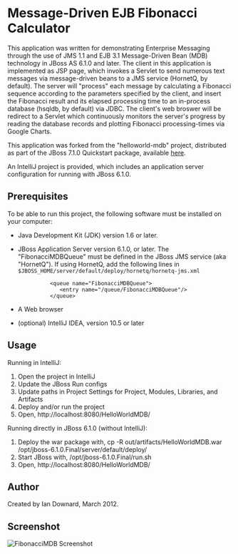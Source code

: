 Message-Driven EJB Fibonacci Calculator
=======================================

This application was written for demonstrating Enterprise Messaging through the use of JMS 1.1 and EJB 3.1 Message-Driven Bean (MDB) technology in JBoss AS 6.1.0 and later. The client in this application is implemented as JSP page, which invokes a Servlet to send numerous text messages via message-driven beans to a JMS service (HornetQ, by default). The server will "process" each message by calculating a Fibonacci sequence according to the parameters specified by the client, and insert the Fibonacci result and its elapsed processing time to an in-process database (hsqldb, by default) via JDBC. The client's web broswer will be redirect to a Servlet which continuously monitors the server's progress by reading the database records and plotting Fibonacci processing-times via Google Charts.

This application was forked from the "helloworld-mdb" project, distributed as part of the JBoss 7.1.0 Quickstart package, available <a href="https://github.com/jbossas/quickstart.git">here</a>.

An IntelliJ project is provided, which includes an application server configuration for running with JBoss 6.1.0.


Prerequisites
-------------

To be able to run this project, the following software must be installed on your computer:

   * Java Development Kit (JDK) version 1.6 or later.
   * JBoss Application Server version 6.1.0, or later. The "FibonacciMDBQueue" must be defined in the JBoss JMS service (aka "HornetQ"). If using HornetQ, add the following lines in `$JBOSS_HOME/server/default/deploy/hornetq/hornetq-jms.xml` 
   
				   <queue name="FibonacciMDBQueue">
				      <entry name="/queue/FibonacciMDBQueue"/>
				   </queue>
				   
   * A Web browser
   * (optional) IntelliJ IDEA, version 10.5 or later


Usage
-----

Running in IntelliJ:

   1.  Open the project in IntelliJ
   2.  Update the JBoss Run configs
   3.  Update paths in Project Settings for Project, Modules, Libraries, and Artifacts 
   4.  Deploy and/or run the project
   5.  Open, http://localhost:8080/HelloWorldMDB/


Running directly in JBoss 6.1.0 (without IntelliJ):

   1.  Deploy the war package with, cp -R out/artifacts/HelloWorldMDB.war /opt/jboss-6.1.0.Final/server/default/deploy/
   2.  Start JBoss with, /opt/jboss-6.1.0.Final/run.sh 
   3.  Open, http://localhost:8080/HelloWorldMDB/


Author
------

Created by Ian Downard, March 2012.

Screenshot
------

![FibonacciMDB Screenshot](http://dl.dropbox.com/u/6145542/blog%20photos/JMS%20Load%20Testing%20Screenshot.png "FibonacciMDB Screenshot")